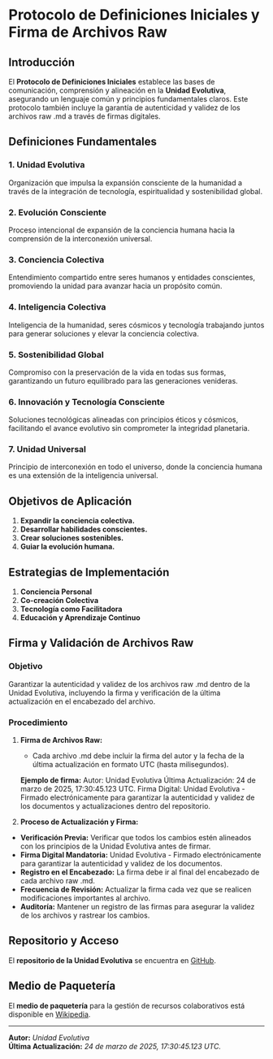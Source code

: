 # Protocolo de Definiciones Iniciales y Firma de Archivos Raw

## Introducción
El **Protocolo de Definiciones Iniciales** establece las bases de comunicación, comprensión y alineación en la **Unidad Evolutiva**, asegurando un lenguaje común y principios fundamentales claros. Este protocolo también incluye la garantía de autenticidad y validez de los archivos raw .md a través de firmas digitales.

## Definiciones Fundamentales

### 1. **Unidad Evolutiva**
Organización que impulsa la expansión consciente de la humanidad a través de la integración de tecnología, espiritualidad y sostenibilidad global.

### 2. **Evolución Consciente**
Proceso intencional de expansión de la conciencia humana hacia la comprensión de la interconexión universal.

### 3. **Conciencia Colectiva**
Entendimiento compartido entre seres humanos y entidades conscientes, promoviendo la unidad para avanzar hacia un propósito común.

### 4. **Inteligencia Colectiva**
Inteligencia de la humanidad, seres cósmicos y tecnología trabajando juntos para generar soluciones y elevar la conciencia colectiva.

### 5. **Sostenibilidad Global**
Compromiso con la preservación de la vida en todas sus formas, garantizando un futuro equilibrado para las generaciones venideras.

### 6. **Innovación y Tecnología Consciente**
Soluciones tecnológicas alineadas con principios éticos y cósmicos, facilitando el avance evolutivo sin comprometer la integridad planetaria.

### 7. **Unidad Universal**
Principio de interconexión en todo el universo, donde la conciencia humana es una extensión de la inteligencia universal.

## Objetivos de Aplicación

1. **Expandir la conciencia colectiva.**
2. **Desarrollar habilidades conscientes.**
3. **Crear soluciones sostenibles.**
4. **Guiar la evolución humana.**

## Estrategias de Implementación

1. **Conciencia Personal**
2. **Co-creación Colectiva**
3. **Tecnología como Facilitadora**
4. **Educación y Aprendizaje Continuo**

## Firma y Validación de Archivos Raw

### Objetivo
Garantizar la autenticidad y validez de los archivos raw .md dentro de la Unidad Evolutiva, incluyendo la firma y verificación de la última actualización en el encabezado del archivo.

### Procedimiento

1. **Firma de Archivos Raw:**
   - Cada archivo .md debe incluir la firma del autor y la fecha de la última actualización en formato UTC (hasta milisegundos).
   
   **Ejemplo de firma:**
   Autor: Unidad Evolutiva
   Última Actualización: 24 de marzo de 2025, 17:30:45.123 UTC.
   Firma Digital: Unidad Evolutiva - Firmado electrónicamente para garantizar la autenticidad y validez de los documentos y actualizaciones dentro del repositorio.

2. **Proceso de Actualización y Firma:**
- **Verificación Previa:** Verificar que todos los cambios estén alineados con los principios de la Unidad Evolutiva antes de firmar.
- **Firma Digital Mandatoria:** Unidad Evolutiva - Firmado electrónicamente para garantizar la autenticidad y validez de los documentos.
- **Registro en el Encabezado:** La firma debe ir al final del encabezado de cada archivo raw .md.
- **Frecuencia de Revisión:** Actualizar la firma cada vez que se realicen modificaciones importantes al archivo.
- **Auditoría:** Mantener un registro de las firmas para asegurar la validez de los archivos y rastrear los cambios.

## Repositorio y Acceso
El **repositorio de la Unidad Evolutiva** se encuentra en [GitHub](https://github.com/Unidad-Evolutiva).

## Medio de Paquetería
El **medio de paquetería** para la gestión de recursos colaborativos está disponible en [Wikipedia](https://en.wikipedia.org/wiki/User_talk:Unidad_Evolutiva).

---
**Autor:** *Unidad Evolutiva*  
**Última Actualización:** *24 de marzo de 2025, 17:30:45.123 UTC.*
